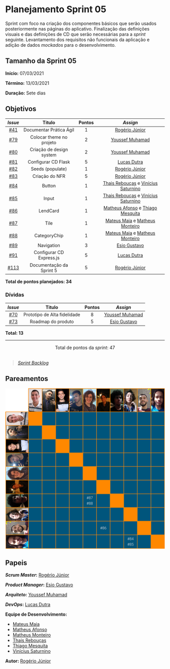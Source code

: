 # Planejamento Sprint 05

Sprint com foco na criação dos componentes básicos que serão usados posteriormente nas páginas do aplicativo. Finalização das definições visuais e das definições de CD que serão necessárias para a _sprint_ seguinte. Levantamento dos requisitos não funcionais da aplicação e adição de dados _mockados_ para o desenvolvimento.

## Tamanho da Sprint 05

**Início:** 07/03/2021

**Término:** 13/03/2021

**Duração:** Sete dias

## Objetivos

<div class="full-width">

|                             _Issue_                              |          Titulo          | Pontos |                                                   _Assign_                                                   |
| :--------------------------------------------------------------: | :----------------------: | :----: | :----------------------------------------------------------------------------------------------------------: |
|  [#41](https://github.com/fga-eps-mds/2020.2-Lend.it/issues/41)  | Documentar Prática Ágil  |   1    |                                [Rogério Júnior](https://github.com/rogerioo)                                 |
|  [#79](https://github.com/fga-eps-mds/2020.2-Lend.it/issues/79)  | Colocar theme no projeto |   2    |                               [Youssef Muhamad](https://github.com/youssef-md)                               |
|  [#80](https://github.com/fga-eps-mds/2020.2-Lend.it/issues/80)  | Criação de design system |   2    |                               [Youssef Muhamad](https://github.com/youssef-md)                               |
|  [#81](https://github.com/fga-eps-mds/2020.2-Lend.it/issues/81)  |   Configurar CD Flask    |   5    |                                [Lucas Dutra](https://github.com/lucasdutraf)                                 |
|  [#82](https://github.com/fga-eps-mds/2020.2-Lend.it/issues/82)  |     Seeds (populate)     |   1    |                                [Rogério Júnior](https://github.com/rogerioo)                                 |
|  [#83](https://github.com/fga-eps-mds/2020.2-Lend.it/issues/83)  |      Criação do NFR      |   5    |                                [Rogério Júnior](https://github.com/rogerioo)                                 |
|  [#84](https://github.com/fga-eps-mds/2020.2-Lend.it/issues/84)  |          Button          |   1    |  [Thais Rebouças](https://github.com/Thais-ra) e [Vinícius Saturnino](https://github.com/viniciussaturnino)  |
|  [#85](https://github.com/fga-eps-mds/2020.2-Lend.it/issues/85)  |          Input           |   1    |  [Thais Rebouças](https://github.com/Thais-ra) e [Vinícius Saturnino](https://github.com/viniciussaturnino)  |
|  [#86](https://github.com/fga-eps-mds/2020.2-Lend.it/issues/86)  |         LendCard         |   1    |   [Matheus Afonso](https://github.com/Matheusafonsouza) e [Thiago Mesquita](https://github.com/thiagompc)    |
|  [#87](https://github.com/fga-eps-mds/2020.2-Lend.it/issues/87)  |           Tile           |   1    | [Mateus Maia](https://github.com/mateusmaiamaia) e [Matheus Monteiro](https://github.com/matheusyanmonteiro) |
|  [#88](https://github.com/fga-eps-mds/2020.2-Lend.it/issues/88)  |       CategoryChip       |   1    | [Mateus Maia](https://github.com/mateusmaiamaia) e [Matheus Monteiro](https://github.com/matheusyanmonteiro) |
|  [#89](https://github.com/fga-eps-mds/2020.2-Lend.it/issues/89)  |        Navigation        |   3    |                                [Esio Gustavo](https://github.com/EsioFreitas)                                |
|  [#91](https://github.com/fga-eps-mds/2020.2-Lend.it/issues/91)  | Configurar CD Express.js |   5    |                                [Lucas Dutra](https://github.com/lucasdutraf)                                 |
| [#113](https://github.com/fga-eps-mds/2020.2-Lend.it/issues/113) | Documentação da Sprint 5 |   5    |                                [Rogério Júnior](https://github.com/rogerioo)                                 |

</div>

<b>Total de pontos planejados: 34</b>

### Dívidas

|                            _Issue_                             |            Titulo            | Pontos |                     _Assign_                     |
| :------------------------------------------------------------: | :--------------------------: | :----: | :----------------------------------------------: |
| [#70](https://github.com/fga-eps-mds/2020.2-Lend.it/issues/70) | Prototipo de Alta fidelidade |   8    | [Youssef Muhamad](https://github.com/youssef-md) |
| [#73](https://github.com/fga-eps-mds/2020.2-Lend.it/issues/73) |      Roadmap do produto      |   5    |  [Esio Gustavo](https://github.com/EsioFreitas)  |

<b>Total: 13</b>

---

<div style="text-align: center"> Total de pontos da <i>sprint</i>: 47 </div> <br>

<!---Colocar no link abaixo as issues alocadas no milestone da Sprint--->

> [_Sprint_ _Backlog_](https://github.com/fga-eps-mds/2020.2-Lend.it/milestone/6?closed=1)

## Pareamentos

![pareamentos](../../../assets/img/sprint5/pareamentos.png)

## Papeis

**_Scrum Master_:** [Rogério Júnior](https://github.com/rogerioo)

**_Product Manager_:** [Esio Gustavo](https://github.com/EsioFreitas)

**_Arquiteto:_** [Youssef Muhamad](https://github.com/youssef-md)

**_DevOps_:** [Lucas Dutra](https://github.com/lucasdutraf)

**Equipe de Desenvolvimento:**

- [Mateus Maia](https://github.com/mateusmaiamaia)
- [Matheus Afonso](https://github.com/Matheusafonsouza)
- [Matheus Monteiro](https://github.com/matheusyanmonteiro)
- [Thais Rebouças](https://github.com/Thais-ra)
- [Thiago Mesquita](https://github.com/thiagompc)
- [Vinícius Saturnino](https://github.com/viniciussaturnino)

**Autor:** [Rogério Júnior](https://github.com/rogerioo)
